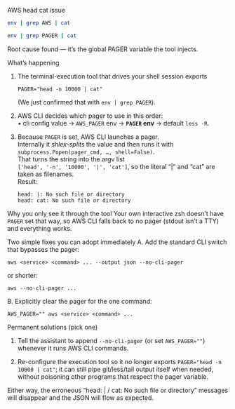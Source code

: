 AWS head cat issue



```bash
env | grep AWS | cat
```

```bash
env | grep PAGER | cat
```

Root cause found — it’s the global PAGER variable the tool injects.

What’s happening
1. The terminal-execution tool that drives your shell session exports
   ```
   PAGER="head -n 10000 | cat"
   ```
   (We just confirmed that with `env | grep PAGER`).

2. AWS CLI decides which pager to use in this order:  
   • cli config value → `AWS_PAGER` env → **`PAGER` env** → default `less -R`.

3. Because `PAGER` is set, AWS CLI launches a pager.  
   Internally it *shlex-splits* the value and then runs it with
   `subprocess.Popen(pager_cmd, …, shell=False)`.  
   That turns the string into the argv list  
   `['head', '-n', '10000', '|', 'cat']`, so the literal “|” and “cat”
   are taken as filenames.  
   Result:  
   ```
   head: |: No such file or directory
   head: cat: No such file or directory
   ```

Why you only see it through the tool
Your own interactive zsh doesn’t have `PAGER` set that way, so AWS CLI
falls back to no pager (stdout isn’t a TTY) and everything works.

Two simple fixes you can adopt immediately
A. Add the standard CLI switch that bypasses the pager:
   ```
   aws <service> <command> ... --output json --no-cli-pager
   ```
   or shorter:
   ```
   aws --no-cli-pager ...
   ```

B. Explicitly clear the pager for the one command:
   ```
   AWS_PAGER="" aws <service> <command> ...
   ```

Permanent solutions (pick one)
1. Tell the assistant to append `--no-cli-pager` (or set `AWS_PAGER=""`)
   whenever it runs AWS CLI commands.

2. Re-configure the execution tool so it no longer exports
   `PAGER="head -n 10000 | cat"`; it can still pipe git/less/tail output
   itself when needed, without poisoning other programs that respect
   the pager variable.

Either way, the erroneous “head: | / cat: No such file or directory”
messages will disappear and the JSON will flow as expected.
